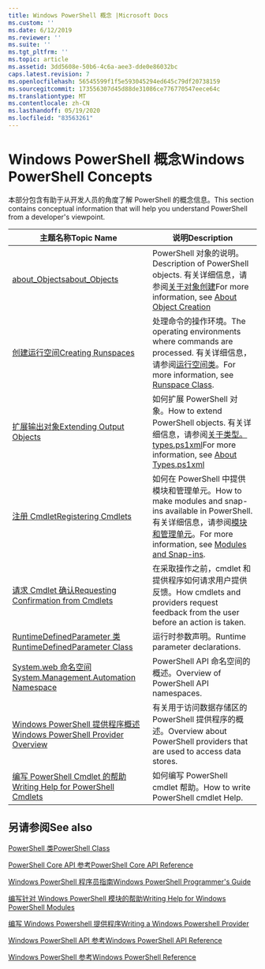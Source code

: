 ```yaml
---
title: Windows PowerShell 概念 |Microsoft Docs
ms.custom: ''
ms.date: 6/12/2019
ms.reviewer: ''
ms.suite: ''
ms.tgt_pltfrm: ''
ms.topic: article
ms.assetid: 3dd5608e-50b6-4c6a-aee3-dde0e86032bc
caps.latest.revision: 7
ms.openlocfilehash: 56545599f1f5e593045294ed645c79df20738159
ms.sourcegitcommit: 173556307d45d88de31086ce776770547eece64c
ms.translationtype: MT
ms.contentlocale: zh-CN
ms.lasthandoff: 05/19/2020
ms.locfileid: "83563261"
---
```

# <a name="windows-powershell-concepts"></a><span data-ttu-id="a758f-102">Windows PowerShell 概念</span><span class="sxs-lookup"><span data-stu-id="a758f-102">Windows PowerShell Concepts</span></span>

<span data-ttu-id="a758f-103">本部分包含有助于从开发人员的角度了解 PowerShell 的概念信息。</span><span class="sxs-lookup"><span data-stu-id="a758f-103">This section contains conceptual information that will help you understand PowerShell from a developer's viewpoint.</span></span>

|<span data-ttu-id="a758f-104">主题名称</span><span class="sxs-lookup"><span data-stu-id="a758f-104">Topic Name</span></span>|<span data-ttu-id="a758f-105">说明</span><span class="sxs-lookup"><span data-stu-id="a758f-105">Description</span></span>|
|----------------|-----------------|
|[<span data-ttu-id="a758f-106">about_Objects</span><span class="sxs-lookup"><span data-stu-id="a758f-106">about_Objects</span></span>](/powershell/module/microsoft.powershell.core/about/about_objects)|<span data-ttu-id="a758f-107">PowerShell 对象的说明。</span><span class="sxs-lookup"><span data-stu-id="a758f-107">Description of PowerShell objects.</span></span> <span data-ttu-id="a758f-108">有关详细信息，请参阅[关于对象创建](/powershell/module/microsoft.powershell.core/about/about_object_creation)</span><span class="sxs-lookup"><span data-stu-id="a758f-108">For more information, see [About Object Creation](/powershell/module/microsoft.powershell.core/about/about_object_creation)</span></span>|
|[<span data-ttu-id="a758f-109">创建运行空间</span><span class="sxs-lookup"><span data-stu-id="a758f-109">Creating Runspaces</span></span>](../hosting/creating-runspaces.md)|<span data-ttu-id="a758f-110">处理命令的操作环境。</span><span class="sxs-lookup"><span data-stu-id="a758f-110">The operating environments where commands are processed.</span></span> <span data-ttu-id="a758f-111">有关详细信息，请参阅[运行空间类](/dotnet/api/system.management.automation.runspaces.runspace)。</span><span class="sxs-lookup"><span data-stu-id="a758f-111">For more information, see [Runspace Class](/dotnet/api/system.management.automation.runspaces.runspace).</span></span>|
|[<span data-ttu-id="a758f-112">扩展输出对象</span><span class="sxs-lookup"><span data-stu-id="a758f-112">Extending Output Objects</span></span>](../cmdlet/extending-output-objects.md)|<span data-ttu-id="a758f-113">如何扩展 PowerShell 对象。</span><span class="sxs-lookup"><span data-stu-id="a758f-113">How to extend PowerShell objects.</span></span> <span data-ttu-id="a758f-114">有关详细信息，请参阅[关于类型。 types.ps1xml](/powershell/module/microsoft.powershell.core/about/about_types.ps1xml)</span><span class="sxs-lookup"><span data-stu-id="a758f-114">For more information, see [About Types.ps1xml](/powershell/module/microsoft.powershell.core/about/about_types.ps1xml)</span></span>|
|[<span data-ttu-id="a758f-115">注册 Cmdlet</span><span class="sxs-lookup"><span data-stu-id="a758f-115">Registering Cmdlets</span></span>](../cmdlet/registering-cmdlets.md)|<span data-ttu-id="a758f-116">如何在 PowerShell 中提供模块和管理单元。</span><span class="sxs-lookup"><span data-stu-id="a758f-116">How to make modules and snap-ins available in PowerShell.</span></span> <span data-ttu-id="a758f-117">有关详细信息，请参阅[模块和管理单元](../cmdlet/modules-and-snap-ins.md)。</span><span class="sxs-lookup"><span data-stu-id="a758f-117">For more information, see [Modules and Snap-ins](../cmdlet/modules-and-snap-ins.md).</span></span>|
|[<span data-ttu-id="a758f-118">请求 Cmdlet 确认</span><span class="sxs-lookup"><span data-stu-id="a758f-118">Requesting Confirmation from Cmdlets</span></span>](../cmdlet/requesting-confirmation-from-cmdlets.md)|<span data-ttu-id="a758f-119">在采取操作之前，cmdlet 和提供程序如何请求用户提供反馈。</span><span class="sxs-lookup"><span data-stu-id="a758f-119">How cmdlets and providers request feedback from the user before an action is taken.</span></span>|
|[<span data-ttu-id="a758f-120">RuntimeDefinedParameter 类</span><span class="sxs-lookup"><span data-stu-id="a758f-120">RuntimeDefinedParameter Class</span></span>](/dotnet/api/system.management.automation.runtimedefinedparameter)|<span data-ttu-id="a758f-121">运行时参数声明。</span><span class="sxs-lookup"><span data-stu-id="a758f-121">Runtime parameter declarations.</span></span>|
|[<span data-ttu-id="a758f-122">System.web 命名空间</span><span class="sxs-lookup"><span data-stu-id="a758f-122">System.Management.Automation Namespace</span></span>](/dotnet/api/System.Management.Automation)|<span data-ttu-id="a758f-123">PowerShell API 命名空间的概述。</span><span class="sxs-lookup"><span data-stu-id="a758f-123">Overview of PowerShell API namespaces.</span></span>|
|[<span data-ttu-id="a758f-124">Windows PowerShell 提供程序概述</span><span class="sxs-lookup"><span data-stu-id="a758f-124">Windows PowerShell Provider Overview</span></span>](../provider/windows-powershell-provider-overview.md)|<span data-ttu-id="a758f-125">有关用于访问数据存储区的 PowerShell 提供程序的概述。</span><span class="sxs-lookup"><span data-stu-id="a758f-125">Overview about PowerShell providers that are used to access data stores.</span></span>|
|[<span data-ttu-id="a758f-126">编写 PowerShell Cmdlet 的帮助</span><span class="sxs-lookup"><span data-stu-id="a758f-126">Writing Help for PowerShell Cmdlets</span></span>](../help/writing-help-for-windows-powershell-cmdlets.md)|<span data-ttu-id="a758f-127">如何编写 PowerShell cmdlet 帮助。</span><span class="sxs-lookup"><span data-stu-id="a758f-127">How to write PowerShell cmdlet Help.</span></span>|

## <a name="see-also"></a><span data-ttu-id="a758f-128">另请参阅</span><span class="sxs-lookup"><span data-stu-id="a758f-128">See also</span></span>

[<span data-ttu-id="a758f-129">PowerShell 类</span><span class="sxs-lookup"><span data-stu-id="a758f-129">PowerShell Class</span></span>](/dotnet/api/system.management.automation.powershell)

[<span data-ttu-id="a758f-130">PowerShell Core API 参考</span><span class="sxs-lookup"><span data-stu-id="a758f-130">PowerShell Core API Reference</span></span>](/dotnet/api/?view=pscore-6.2.0)

[<span data-ttu-id="a758f-131">Windows PowerShell 程序员指南</span><span class="sxs-lookup"><span data-stu-id="a758f-131">Windows PowerShell Programmer's Guide</span></span>](windows-powershell-programmer-s-guide.md)

[<span data-ttu-id="a758f-132">编写针对 Windows PowerShell 模块的帮助</span><span class="sxs-lookup"><span data-stu-id="a758f-132">Writing Help for Windows PowerShell Modules</span></span>](../module/writing-help-for-windows-powershell-modules.md)

[<span data-ttu-id="a758f-133">编写 Windows Powershell 提供程序</span><span class="sxs-lookup"><span data-stu-id="a758f-133">Writing a Windows Powershell Provider</span></span>](../provider/writing-a-windows-powershell-provider.md)

[<span data-ttu-id="a758f-134">Windows PowerShell API 参考</span><span class="sxs-lookup"><span data-stu-id="a758f-134">Windows PowerShell API Reference</span></span>](/dotnet/api/?view=powershellsdk-1.1.0)

[<span data-ttu-id="a758f-135">Windows PowerShell 参考</span><span class="sxs-lookup"><span data-stu-id="a758f-135">Windows PowerShell Reference</span></span>](../windows-powershell-reference.md)
